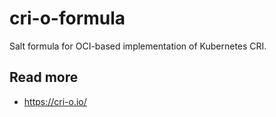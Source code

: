 cri-o-formula
=============

Salt formula for OCI-based implementation of Kubernetes CRI.

## Read more

 * https://cri-o.io/
